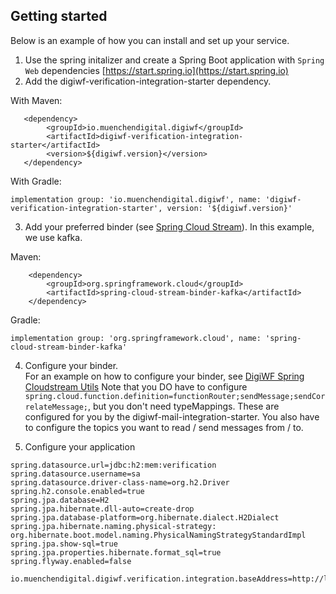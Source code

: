 ## Getting started

Below is an example of how you can install and set up your service.

1. Use the spring initalizer and create a Spring Boot application with `Spring Web`
   dependencies [https://start.spring.io](https://start.spring.io)
2. Add the digiwf-verification-integration-starter dependency.

With Maven:

```
   <dependency>
        <groupId>io.muenchendigital.digiwf</groupId>
        <artifactId>digiwf-verification-integration-starter</artifactId>
        <version>${digiwf.version}</version>
   </dependency>
```

With Gradle:

```
implementation group: 'io.muenchendigital.digiwf', name: 'digiwf-verification-integration-starter', version: '${digiwf.version}'
```

3. Add your preferred binder (see [Spring Cloud Stream](https://spring.io/projects/spring-cloud-stream)). In this
   example, we use kafka.

Maven:

 ```
     <dependency>
         <groupId>org.springframework.cloud</groupId>
         <artifactId>spring-cloud-stream-binder-kafka</artifactId>
     </dependency>
```

Gradle:

```
implementation group: 'org.springframework.cloud', name: 'spring-cloud-stream-binder-kafka'
```

4. Configure your binder.<br>
   For an example on how to configure your binder,
   see [DigiWF Spring Cloudstream Utils](https://github.com/it-at-m/digiwf-spring-cloudstream-utils#getting-started)
   Note that you DO have to
   configure ```spring.cloud.function.definition=functionRouter;sendMessage;sendCorrelateMessage;```, but you don't need
   typeMappings. These are configured for you by the digiwf-mail-integration-starter. You also have to configure the
   topics you want to read / send messages from / to.

5. Configure your application

```
spring.datasource.url=jdbc:h2:mem:verification
spring.datasource.username=sa
spring.datasource.driver-class-name=org.h2.Driver
spring.h2.console.enabled=true
spring.jpa.database=H2
spring.jpa.hibernate.dll-auto=create-drop
spring.jpa.database-platform=org.hibernate.dialect.H2Dialect
spring.jpa.hibernate.naming.physical-strategy: org.hibernate.boot.model.naming.PhysicalNamingStrategyStandardImpl
spring.jpa.show-sql=true
spring.jpa.properties.hibernate.format_sql=true
spring.flyway.enabled=false

io.muenchendigital.digiwf.verification.integration.baseAddress=http://localhost:${server.port}
```